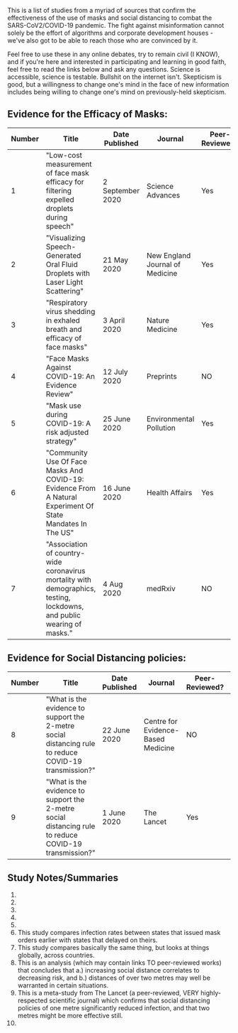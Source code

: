 This is a list of studies from a myriad of sources that confirm the effectiveness of the use of masks and social distancing to combat the SARS-CoV2/COVID-19 pandemic. The fight against misinformation cannot solely be the effort of algorithms and corporate development houses - we've also got to be able to reach those who are convinced by it.

Feel free to use these in any online debates, try to remain civil (I KNOW), and if you're here and interested in participating and learning in good faith, feel free to read the links below and ask any questions. Science is accessible, science is testable. Bullshit on the internet isn't. Skepticism is good, but a willingness to change one's mind in the face of new information includes being willing to change one's mind on previously-held skepticism.

## Evidence for the Efficacy of Masks:
| Number | Title | Date Published | Journal | Peer-Reviewed? | Link |
|--------|-------|----------------|---------|----------------|------|
| 1 | "Low-cost measurement of face mask efficacy for filtering expelled droplets during speech" | 2 September 2020 | Science Advances | Yes | [Link](https://advances.sciencemag.org/content/6/36/eabd3083) |
| 2 | "Visualizing Speech-Generated Oral Fluid Droplets with Laser Light Scattering" | 21 May 2020 | New England Journal of Medicine | Yes | [Link](https://www.nejm.org/doi/full/10.1056/NEJMc2007800) |
| 3 | "Respiratory virus shedding in exhaled breath and efficacy of face masks" | 3 April 2020 | Nature Medicine | Yes | [Link](https://www.nature.com/articles/s41591-020-0843-2) |
| 4 | "Face Masks Against COVID-19: An Evidence Review" | 12 July 2020 | Preprints | NO | [Link](https://www.preprints.org/manuscript/202004.0203/v3) |
| 5 | "Mask use during COVID-19: A risk adjusted strategy" | 25 June 2020 | Environmental Pollution | Yes | [Link](https://www.ncbi.nlm.nih.gov/pmc/articles/PMC7314683/) |
| 6 | "Community Use Of Face Masks And COVID-19: Evidence From A Natural Experiment Of State Mandates In The US" | 16 June 2020 | Health Affairs | Yes | [Link](https://www.healthaffairs.org/doi/10.1377/hlthaff.2020.00818) |
| 7 | "Association of country-wide coronavirus mortality with demographics, testing, lockdowns, and public wearing of masks." | 4 Aug 2020 | medRxiv | NO | [Link](https://www.medrxiv.org/content/10.1101/2020.05.22.20109231v5) |

## Evidence for Social Distancing policies:
| Number | Title | Date Published | Journal | Peer-Reviewed? | Link |
|--------|-------|----------------|---------|----------------|------|
| 8 | "What is the evidence to support the 2-metre social distancing rule to reduce COVID-19 transmission?" | 22 June 2020 | Centre for Evidence-Based Medicine | NO | [Link](https://www.cebm.net/covid-19/what-is-the-evidence-to-support-the-2-metre-social-distancing-rule-to-reduce-covid-19-transmission/) |
| 9 | "What is the evidence to support the 2-metre social distancing rule to reduce COVID-19 transmission?" | 1 June 2020 | The Lancet | Yes | [Link](https://www.thelancet.com/journals/lancet/article/PIIS0140-6736(20)31142-9/fulltext) |

## Study Notes/Summaries
1. 
2. 
3.
4.
5.
6. This study compares infection rates between states that issued mask orders earlier with states that delayed on theirs.
7. This study compares basically the same thing, but looks at things globally, across countries.
8. This is an analysis (which may contain links TO peer-reviewed works) that concludes that a.) increasing social distance correlates to decreasing risk, and b.) distances of over two metres may well be warranted in certain situations.
9. This is a meta-study from The Lancet (a peer-reviewed, VERY highly-respected scientific journal) which confirms that social distancing policies of one metre significantly reduced infection, and that two metres might be more effective still.
10. 

